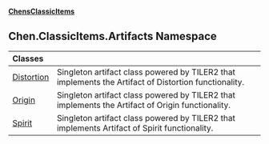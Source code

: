 #### [ChensClassicItems](index 'index')
## Chen.ClassicItems.Artifacts Namespace

| Classes | |
| :--- | :--- |
| [Distortion](Chen_ClassicItems_Artifacts_Distortion 'Chen.ClassicItems.Artifacts.Distortion') | Singleton artifact class powered by TILER2 that implements the Artifact of Distortion functionality.<br/> |
| [Origin](Chen_ClassicItems_Artifacts_Origin 'Chen.ClassicItems.Artifacts.Origin') | Singleton artifact class powered by TILER2 that implements the Artifact of Origin functionality.<br/> |
| [Spirit](Chen_ClassicItems_Artifacts_Spirit 'Chen.ClassicItems.Artifacts.Spirit') | Singleton artifact class powered by TILER2 that implements Artifact of Spirit functionality.<br/> |

